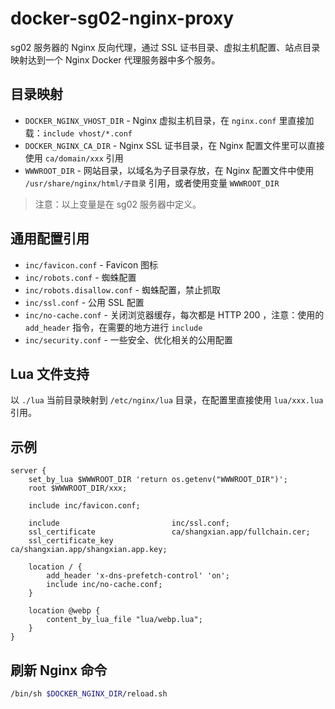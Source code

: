 # docker-sg02-nginx-proxy
sg02 服务器的 Nginx 反向代理，通过 SSL 证书目录、虚拟主机配置、站点目录映射达到一个 Nginx Docker 代理服务器中多个服务。

## 目录映射

- `DOCKER_NGINX_VHOST_DIR` - Nginx 虚拟主机目录，在 `nginx.conf` 里直接加载：`include vhost/*.conf`
- `DOCKER_NGINX_CA_DIR` - Nginx SSL 证书目录，在 Nginx 配置文件里可以直接使用 `ca/domain/xxx` 引用
- `WWWROOT_DIR` - 网站目录，以域名为子目录存放，在 Nginx 配置文件中使用 `/usr/share/nginx/html/子目录` 引用，或者使用变量 `WWWROOT_DIR`

> 注意：以上变量是在 sg02 服务器中定义。

## 通用配置引用

- `inc/favicon.conf` - Favicon 图标
- `inc/robots.conf` - 蜘蛛配置
- `inc/robots.disallow.conf` - 蜘蛛配置，禁止抓取
- `inc/ssl.conf` - 公用 SSL 配置
- `inc/no-cache.conf` - 关闭浏览器缓存，每次都是 HTTP 200 ，注意：使用的 `add_header` 指令，在需要的地方进行 `include`
- `inc/security.conf` - 一些安全、优化相关的公用配置

## Lua 文件支持

以 `./lua` 当前目录映射到 `/etc/nginx/lua` 目录，在配置里直接使用 `lua/xxx.lua` 引用。

## 示例

```nginx
server {
    set_by_lua $WWWROOT_DIR 'return os.getenv("WWWROOT_DIR")';
    root $WWWROOT_DIR/xxx;

    include inc/favicon.conf;

    include                         inc/ssl.conf;
    ssl_certificate                 ca/shangxian.app/fullchain.cer;
    ssl_certificate_key             ca/shangxian.app/shangxian.app.key;

    location / {
        add_header 'x-dns-prefetch-control' 'on';
        include inc/no-cache.conf;
    }

    location @webp {
        content_by_lua_file "lua/webp.lua";
    }
}
```

## 刷新 Nginx 命令

```bash
/bin/sh $DOCKER_NGINX_DIR/reload.sh
```